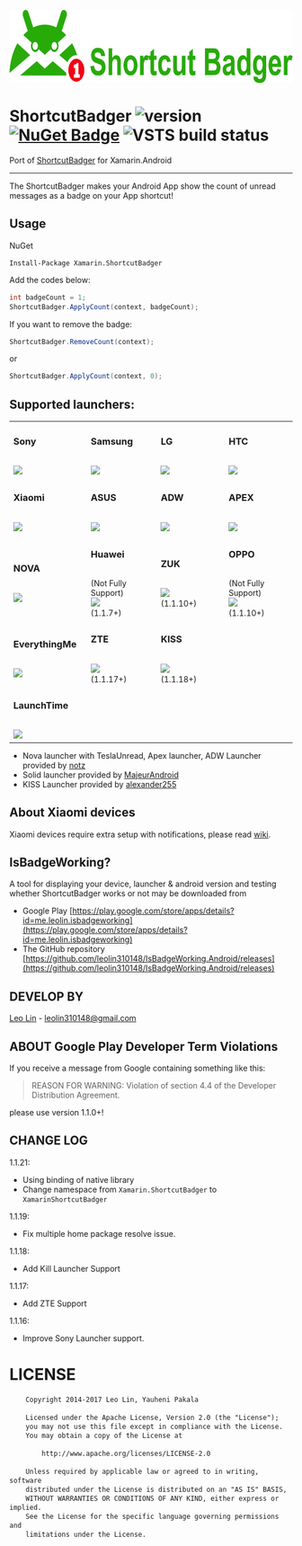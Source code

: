 <p align="center"><img src="logo/horizontalversion.png" alt="ShortcutBadger" height="130px"></p>

# ShortcutBadger ![version](http://img.shields.io/badge/original-v1.1.21-brightgreen.svg?style=flat) [![NuGet Badge](https://buildstats.info/nuget/Xamarin.ShortcutBadger)](https://www.nuget.org/packages/Xamarin.ShortcutBadger/) ![VSTS build status](https://yauhenipakala.visualstudio.com/_apis/public/build/definitions/b0170656-dd62-445e-bbb7-d6a336f4a889/2/badge)

Port of [ShortcutBadger](https://github.com/leolin310148/ShortcutBadger) for Xamarin.Android

---

The ShortcutBadger makes your Android App show the count of unread messages as a badge on your App shortcut!

## Usage

NuGet

```
Install-Package Xamarin.ShortcutBadger
```

Add the codes below:

```csharp
int badgeCount = 1;
ShortcutBadger.ApplyCount(context, badgeCount);
```

If you want to remove the badge:

```csharp
ShortcutBadger.RemoveCount(context);
```

or

```csharp
ShortcutBadger.ApplyCount(context, 0);
```

## Supported launchers:

<table>
    <tr>
        <td width="130">
            <h3>Sony</h3>
            <br>
            <img src="https://raw.github.com/leolin310148/ShortcutBadger/master/screenshots/ss_sony.png"/>
        </td>
        <td width="130">
            <h3>Samsung</h3>
            <br>
            <img src="https://raw.github.com/leolin310148/ShortcutBadger/master/screenshots/ss_samsung.png"/>
        </td>
        <td width="130">
            <h3>LG</h3>
            <br>
            <img src="https://raw.github.com/leolin310148/ShortcutBadger/master/screenshots/ss_lg.png"/>
        </td>
        <td width="130">
            <h3>HTC</h3>
            <br>
            <img src="https://raw.github.com/leolin310148/ShortcutBadger/master/screenshots/ss_htc.png"/>
        </td>
    </tr>
    <tr>
        <td width="130">
            <h3>Xiaomi</h3>
            <br>
            <img src="https://raw.github.com/leolin310148/ShortcutBadger/master/screenshots/ss_xiaomi.png"/>
            <br>
        </td>
        <td width="130">
            <h3>ASUS</h3>
            <br>
            <img src="https://raw.github.com/leolin310148/ShortcutBadger/master/screenshots/ss_asus.png"/>
        </td>
        <td width="130">
            <h3>ADW</h3>
            <br>
            <img src="https://raw.github.com/leolin310148/ShortcutBadger/master/screenshots/ss_adw.png"/>
        </td>
        <td width="130">
            <h3>APEX</h3>
            <br>
            <img src="https://raw.github.com/leolin310148/ShortcutBadger/master/screenshots/ss_apex.png"/>
        </td>
    <tr>
        <td width="130">
            <h3>NOVA</h3>
            <br>
            <img src="https://raw.github.com/leolin310148/ShortcutBadger/master/screenshots/ss_nova.png"/>
        </td>
        <td width="130">
            <h3>Huawei</h3>
            <br>
            (Not Fully Support)
            <br>
            <img src="https://raw.github.com/leolin310148/ShortcutBadger/master/screenshots/ss_huawei.png"/>
            <br>
            (1.1.7+)
        </td>
        <td width="130">
            <h3>ZUK</h3>
            <br>
            <img src="https://raw.github.com/leolin310148/ShortcutBadger/master/screenshots/ss_zuk.png"/>
            <br>
            (1.1.10+)
        </td>
        <td width="130">
            <h3>OPPO</h3>
            <br>
            (Not Fully Support)
            <br>
            <img src="https://raw.githubusercontent.com/leolin310148/ShortcutBadger/master/screenshots/ss_oppo.png"/>
            <br>
            (1.1.10+)
        </td>
    </tr>
    <tr>
        <td width="130">
            <h3>EverythingMe</h3>
            <br>
            <img src="https://raw.github.com/leolin310148/ShortcutBadger/master/screenshots/ss_evme.png"/>
        </td>
        <td width="130">
            <h3>ZTE</h3>
            <br>
            <img src="https://raw.github.com/leolin310148/ShortcutBadger/master/screenshots/ss_zte.png"/>
            <br>
            (1.1.17+)
        </td>
        <td width="260" colspan="2">
            <h3>KISS</h3>
            <br>
            <img src="https://raw.github.com/leolin310148/ShortcutBadger/master/screenshots/ss_kiss.png"/>
            <br>
            (1.1.18+)
        </td>
    </tr>
    <tr>
        <td width="130">
            <h3>LaunchTime</h3>
            <br>
            <img src="https://raw.github.com/leolin310148/ShortcutBadger/master/screenshots/ss_launchtime.png"/>
        </td>
    </tr>
</table>

* Nova launcher with TeslaUnread, Apex launcher, ADW Launcher provided by [notz](https://github.com/notz)
* Solid launcher provided by [MajeurAndroid](https://github.com/MajeurAndroid)
* KISS Launcher provided by [alexander255](https://github.com/alexander255)

## About Xiaomi devices

Xiaomi devices require extra setup with notifications, please read [wiki](https://github.com/leolin310148/ShortcutBadger/wiki/Xiaomi-Device-Support).

## IsBadgeWorking?

A tool for displaying your device, launcher & android version and testing whether ShortcutBadger works or not may be downloaded from

* Google Play [https://play.google.com/store/apps/details?id=me.leolin.isbadgeworking](https://play.google.com/store/apps/details?id=me.leolin.isbadgeworking)
* The GitHub repository [https://github.com/leolin310148/IsBadgeWorking.Android/releases](https://github.com/leolin310148/IsBadgeWorking.Android/releases)

## DEVELOP BY

[Leo Lin](https://github.com/leolin310148) - leolin310148@gmail.com

## ABOUT Google Play Developer Term Violations

If you receive a message from Google containing something like this:

> REASON FOR WARNING: Violation of section 4.4 of the Developer Distribution Agreement.

please use version 1.1.0+!

## CHANGE LOG

1.1.21:

* Using binding of native library
* Change namespace from `Xamarin.ShortcutBadger` to `XamarinShortcutBadger`

1.1.19:

* Fix multiple home package resolve issue.

1.1.18:

* Add Kill Launcher Support

1.1.17:

* Add ZTE Support

1.1.16:

* Improve Sony Launcher support.

LICENSE
===================================

        Copyright 2014-2017 Leo Lin, Yauheni Pakala

        Licensed under the Apache License, Version 2.0 (the "License");
        you may not use this file except in compliance with the License.
        You may obtain a copy of the License at

            http://www.apache.org/licenses/LICENSE-2.0

        Unless required by applicable law or agreed to in writing, software
        distributed under the License is distributed on an "AS IS" BASIS,
        WITHOUT WARRANTIES OR CONDITIONS OF ANY KIND, either express or implied.
        See the License for the specific language governing permissions and
        limitations under the License.
